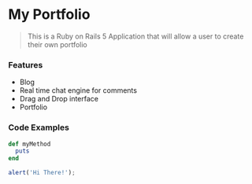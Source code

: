 # My Portfolio

>This is a Ruby on Rails 5 Application that will allow a user to create their own portfolio

### Features

- Blog
- Real time chat engine for comments
- Drag and Drop interface
- Portfolio


### Code Examples

```ruby 
def myMethod
  puts
end
```

```javascript
alert('Hi There!');
```
